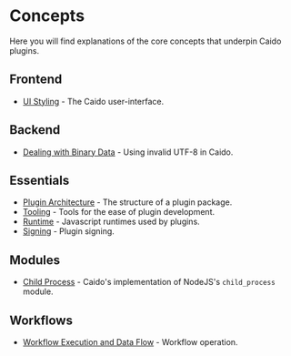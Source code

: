 # Concepts

Here you will find explanations of the core concepts that underpin Caido plugins.

## Frontend

- [UI Styling](./frontend/ui.md) - The Caido user-interface.

## Backend

- [Dealing with Binary Data](./backend/binary.md) - Using invalid UTF-8 in Caido.

## Essentials

- [Plugin Architecture](./essentials/package.md) - The structure of a plugin package.
- [Tooling](./essentials/tooling.md) - Tools for the ease of plugin development.
- [Runtime](./essentials/runtime.md) - Javascript runtimes used by plugins.
- [Signing](./essentials/signing.md) - Plugin signing.

## Modules

- [Child Process](./modules/child_process.md) - Caido's implementation of NodeJS's `child_process` module.

## Workflows

- [Workflow Execution and Data Flow](./workflows/flow.md) - Workflow operation.
